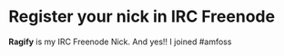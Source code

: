 # Register your nick in IRC Freenode

**Ragify** is my IRC Freenode Nick. And yes!! I joined #amfoss
